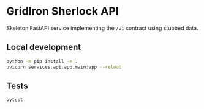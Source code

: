 # GridIron Sherlock API

Skeleton FastAPI service implementing the `/v1` contract using stubbed data.

## Local development

```bash
python -m pip install -e .
uvicorn services.api.app.main:app --reload
```

## Tests

```bash
pytest
```
